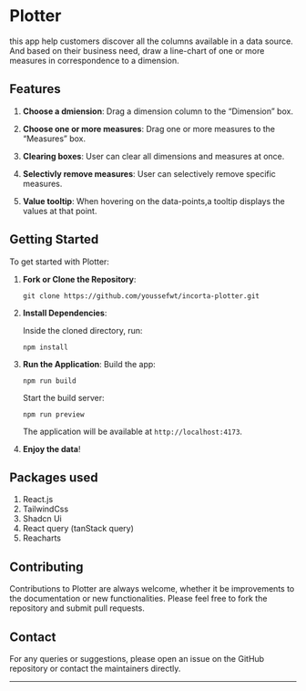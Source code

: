 # Plotter

this app help customers discover all the columns available in a data source. And based on their business need, draw a line-chart of one or more measures in correspondence to a dimension.

## Features

1. **Choose a dmiension**: Drag a dimension column to the “Dimension” box.

2. **Choose one or more measures**: Drag one or more measures to the “Measures” box.

3. **Clearing boxes**: User can clear all dimensions and measures at once.

4. **Selectivly remove measures**: User can selectively remove specific measures.

5. **Value tooltip**: When hovering on the data-points,a tooltip displays the values at that point.

## Getting Started

To get started with Plotter:

1. **Fork or Clone the Repository**:

   ```
   git clone https://github.com/youssefwt/incorta-plotter.git
   ```

2. **Install Dependencies**:

   Inside the cloned directory, run:

   ```
   npm install
   ```

3. **Run the Application**:
   Build the app:

   ```
   npm run build
   ```

   Start the build server:

   ```
   npm run preview
   ```

   The application will be available at `http://localhost:4173`.

4. **Enjoy the data**!

## Packages used

1. React.js
2. TailwindCss
3. Shadcn Ui
4. React query (tanStack query)
5. Reacharts

## Contributing

Contributions to Plotter are always welcome, whether it be improvements to the documentation or new functionalities. Please feel free to fork the repository and submit pull requests.

## Contact

For any queries or suggestions, please open an issue on the GitHub repository or contact the maintainers directly.

---

